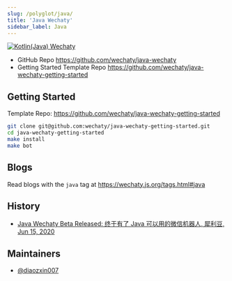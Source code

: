 ```yaml
---
slug: /polyglot/java/
title: 'Java Wechaty'
sidebar_label: Java
---
```


[![Kotlin(Java) Wechaty](https://img.shields.io/badge/Wechaty-Kotlin-orange)](https://github.com/wechaty/java-wechaty)

- GitHub Repo <https://github.com/wechaty/java-wechaty>
- Getting Started Template Repo <https://github.com/wechaty/java-wechaty-getting-started>

## Getting Started

Template Repo: <https://github.com/wechaty/java-wechaty-getting-started>

```sh
git clone git@github.com:wechaty/java-wechaty-getting-started.git
cd java-wechaty-getting-started
make install
make bot
```

## Blogs

Read blogs with the `java` tag at <https://wechaty.js.org/tags.html#java>

## History

- [Java Wechaty Beta Released: 终于有了 Java 可以用的微信机器人, 犀利豆, Jun 15, 2020](https://wechaty.js.org/2020/06/15/java-wechaty-beta-release/)

## Maintainers

- [@diaozxin007](https://wechaty.js.org/contributors/diaozxin007)
